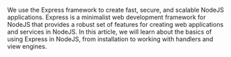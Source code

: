 We use the Express framework to create fast, secure, and scalable NodeJS applications. Express is a minimalist web development framework for NodeJS that provides a robust set of features for creating web applications and services in NodeJS. In this article, we will learn about the basics of using Express in NodeJS, from installation to working with handlers and view engines.